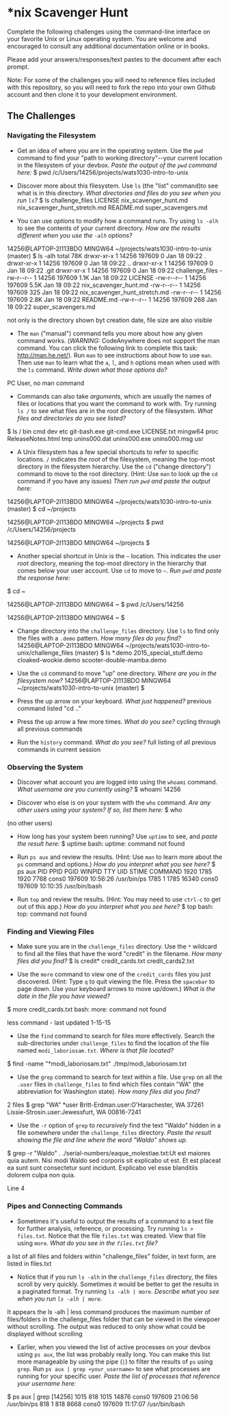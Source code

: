 # *nix Scavenger Hunt

Complete the following challenges using the command-line interface on your favorite
Unix or Linux operating system. You are welcome and encouraged to consult any
additional documentation online or in books.

Please add your answers/responses/text pastes to the document after each prompt.

Note: For some of the challenges you will need to reference files included with
this repository, so you will need to fork the repo into your own Github account
and then clone it to your development environment.

## The Challenges

### Navigating the Filesystem

* Get an idea of where you are in the operating system. Use the `pwd` command to find your "path to working directory"--your current location in the filesystem of your devbox. *Paste the output of the `pwd` command here:*  $ pwd
/c/Users/14256/projects/wats1030-intro-to-unix

* Discover more about this filesystem. Use `ls` (the "list" command)to see what is in this directory. *What directories and files do you see when you run `ls`?*
$ ls
challenge_files  LICENSE  nix_scavenger_hunt.md  nix_scavenger_hunt_stretch.md  README.md  super_scavengers.md

* You can use *options* to modify how a command runs. Try using `ls -alh` to see the contents of your current directory. *How are the results different when you use the `-alh` options?*

14256@LAPTOP-2I113BDO MINGW64 ~/projects/wats1030-intro-to-unix (master)
$ ls -alh
total 78K
drwxr-xr-x 1 14256 197609    0 Jan 18 09:22 .
drwxr-xr-x 1 14256 197609    0 Jan 18 09:22 ..
drwxr-xr-x 1 14256 197609    0 Jan 18 09:22 .git
drwxr-xr-x 1 14256 197609    0 Jan 18 09:22 challenge_files
-rw-r--r-- 1 14256 197609 1.1K Jan 18 09:22 LICENSE
-rw-r--r-- 1 14256 197609 5.5K Jan 18 09:22 nix_scavenger_hunt.md
-rw-r--r-- 1 14256 197609  325 Jan 18 09:22 nix_scavenger_hunt_stretch.md
-rw-r--r-- 1 14256 197609 2.8K Jan 18 09:22 README.md
-rw-r--r-- 1 14256 197609  268 Jan 18 09:22 super_scavengers.md

not only is the directory shown byt creation date, file size are also visible

* The `man` ("manual") command tells you more about how any given command works. (*WARNING:* CodeAnywhere does not support the man command. You can click the following link to complete this task: http://man.he.net/). Run `man` to see instructions about how to use `man`. Then use `man` to learn what the `a`, `l`, and `h` options mean when used with the `ls` command. *Write down what those options do?*

PC User, no man command

* Commands can also take *arguments*, which are usually the names of files or locations that you want the command to work with. Try running `ls /` to see what files are in the *root* directory of the filesystem. *What files and directories do you see listed?*

$ ls /
bin  cmd  dev  etc  git-bash.exe  git-cmd.exe  LICENSE.txt  mingw64  proc  ReleaseNotes.html  tmp  unins000.dat  unins000.exe  unins000.msg  usr

* A Unix filesystem has a few special shortcuts to refer to specific locations. `/` indicates the *root* of the filesystem, meaning the top-most directory in the filesystem hierarchy. Use the `cd` ("change directory") command to move to the root directory. (Hint: Use `man` to look up the `cd` command if you have any issues) *Then run `pwd` and paste the output here:*


14256@LAPTOP-2I113BDO MINGW64 ~/projects/wats1030-intro-to-unix (master)
$ cd ~/projects

14256@LAPTOP-2I113BDO MINGW64 ~/projects
$ pwd
/c/Users/14256/projects

14256@LAPTOP-2I113BDO MINGW64 ~/projects
$

* Another special shortcut in Unix is the `~` location. This indicates the *user root* directory, meaning the top-most directory in the hierarchy that comes below your user account. Use `cd` to move to `~`. *Run `pwd` and paste the response here:*

$ cd ~

14256@LAPTOP-2I113BDO MINGW64 ~
$ pwd
/c/Users/14256

14256@LAPTOP-2I113BDO MINGW64 ~
$

* Change directory into the `challenge_files` directory. Use `ls` to find only the files with a `.demo` pattern. *How many files do you find?*
14256@LAPTOP-2I113BDO MINGW64 ~/projects/wats1030-intro-to-unix/challenge_files (master)
$ ls *.demo
2015_special_stuff.demo  cloaked-wookie.demo  scooter-double-mamba.demo

* Use the `cd` command to move "up" one directory. *Where are you in the filesystem now?*
14256@LAPTOP-2I113BDO MINGW64 ~/projects/wats1030-intro-to-unix (master)
$
* Press the up arrow on your keyboard. *What just happened?*
previous command listed "cd .."
* Press the up arrow a few more times. *What do you see?*
cycling through all previous commands
* Run the `history` command. *What do you see?*
full listing of all previous commands in current session

### Observing the System

* Discover what account you are logged into using the `whoami` command. *What username are you currently using?*
$ whoami
14256

* Discover who else is on your system with the `who` command. *Are any other users using your system? If so, list them here:*
$ who

(no other users)
* How long has your system been running? Use `uptime` to see, and *paste the result here:*
$ uptime
bash: uptime: command not found

* Run `ps aux` and review the results. (Hint: Use `man` to learn more about the `ps` command and options.) *How do you interpret what you see here?*
$ ps aux
      PID    PPID    PGID     WINPID   TTY         UID    STIME COMMAND
     1920    1785    1920       7768  cons0     197609 10:56:26 /usr/bin/ps
     1785       1    1785      16340  cons0     197609 10:10:35 /usr/bin/bash

* Run `top` and review the results. (Hint: You may need to use `ctrl-c` to get out of this app.) *How do you interpret what you see here?*
$ top
bash: top: command not found

### Finding and Viewing Files

* Make sure you are in the `challenge_files` directory. Use the `*` wildcard to find all the files that have the word "credit" in the filename. *How many files did you find?*
$ ls credit*
credit_cards.txt  credit_cards2.txt

* Use the `more` command to view one of the `credit_cards` files you just discovered. (Hint: Type `q` to quit viewing the file. Press the `spacebar` to page down. Use your keyboard arrows to move up/down.) *What is the date in the file you have viewed?*

$ more credit_cards.txt
bash: more: command not found

less command - last updated 1-15-15

* Use the `find` command to search for files more effectively. Search the sub-directories under `challenge_files` to find the location of the file named `modi_laboriosam.txt`. *Where is that file located?*

$ find -name "*modi_laboriosam.txt"
./tmp/modi_laboriosam.txt

* Use the `grep` command to search for text within a file. Use `grep` on all the `.user` files in `challenge_files` to find which files contain "WA" (the abbreviation for Washington state). *How many files did you find?*

2 files
$ grep "WA" *user
Britt-Erdman.user:O'Harachester, WA 37261
Lissie-Strosin.user:Jewessfurt, WA 00816-7241


* Use the `-r` option of `grep` to *recursively* find the text "Waldo" hidden in a file somewhere under the `challenge_files` directory. *Paste the result showing the file and line where the word "Waldo" shows up.*

$ grep -r "Waldo" .
./serial-numbers/eaque_molestiae.txt:Ut est maiores quia autem. Nisi modi Waldo sed corporis sit explicabo ut est. Et est placeat ea sunt 
sunt consectetur sunt incidunt. Explicabo vel esse blanditiis dolorem culpa non quia.

Line 4

### Pipes and Connecting Commands

* Sometimes it's useful to output the results of a command to a text file for further analysis, reference, or processing. Try running `ls > files.txt`. Notice that the file `files.txt` was created. View that file using `more`. *What do you see in the `files.txt` file?*

a list of all files and folders within "challenge_files" folder, in text form, are listed in files.txt

* Notice that if you run `ls -alh` in the `challenge_files` directory, the files scroll by very quickly. Sometimes it would be better to get the results in a paginated format. Try running `ls -alh | more`. *Describe what you see when you run `ls -alh | more`.*

It appears the ls -alh | less command produces the maximum number of files/folders in the challenge_files folder that can be viewed in the viewpoer without scrolling.  The output was reduced to only show what could be displayed without scrolling

* Earlier, when you viewed the list of active processes on your devbox using `ps aux`, the list was probably really long. You can make this list more manageable by using the pipe (`|`) to filter the results of `ps` using `grep`. Run `ps aux | grep <your_username>` to see what processes are running for your specific user. *Paste the list of processes that reference your username here:*

$ ps aux | grep [14256]
     1015     818    1015      14876  cons0     197609 21:06:56 /usr/bin/ps
      818       1     818       8668  cons0     197609 11:17:07 /usr/bin/bash
